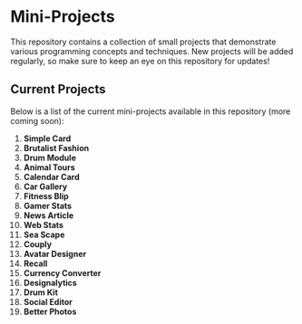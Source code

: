 # Mini-Projects

This repository contains a collection of small projects that demonstrate various programming concepts and techniques. New projects will be added regularly, so make sure to keep an eye on this repository for updates!

## Current Projects

Below is a list of the current mini-projects available in this repository (more coming soon):

1. **Simple Card**
2. **Brutalist Fashion**
3. **Drum Module**
4. **Animal Tours**
5. **Calendar Card**
6. **Car Gallery**
7. **Fitness Blip**
8. **Gamer Stats**
9. **News Article**
10. **Web Stats**
11. **Sea Scape**
12. **Couply**
13. **Avatar Designer**
14. **Recall**
15. **Currency Converter**
16. **Designalytics**
17. **Drum Kit**
18. **Social Editor**
19. **Better Photos**
